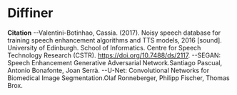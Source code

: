 # Diffiner

**Citation**
--Valentini-Botinhao, Cassia. (2017). Noisy speech database for training speech enhancement algorithms and TTS models, 2016 [sound]. University of Edinburgh. School of Informatics. Centre for Speech Technology Research (CSTR). https://doi.org/10.7488/ds/2117.
--SEGAN: Speech Enhancement Generative Adversarial Network.Santiago Pascual, Antonio Bonafonte, Joan Serrà.
--U-Net: Convolutional Networks for Biomedical Image Segmentation.Olaf Ronneberger, Philipp Fischer, Thomas Brox.
